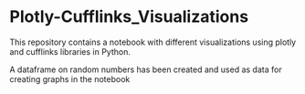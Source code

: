 # Plotly-Cufflinks_Visualizations

This repository contains a notebook with different visualizations using plotly and cufflinks libraries in Python.

A dataframe on random numbers has been created and used as data for creating graphs in the notebook
